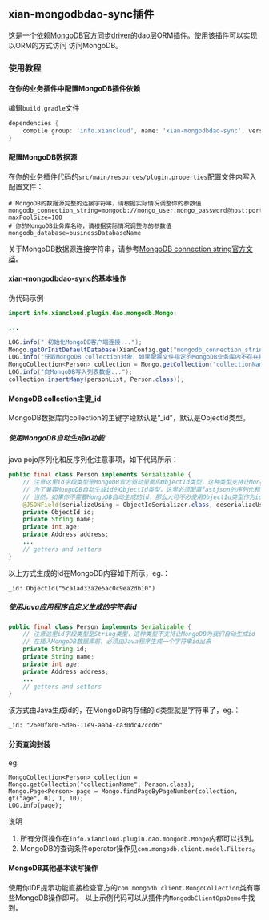 ## xian-mongodbdao-sync插件
这是一个依赖[MongoDB官方同步driver](http://mongodb.github.io/mongo-java-driver/3.10/driver/)的dao层ORM插件。使用该插件可以实现以ORM的方式访问
访问MongoDB。
### 使用教程
#### 在你的业务插件中配置MongoDB插件依赖
编辑`build.gradle`文件
```gradle
dependencies {
    compile group: 'info.xiancloud', name: 'xian-mongodbdao-sync', version: "${xianVersion}"
}
```
#### 配置MongoDB数据源
在你的业务插件代码的`src/main/resources/plugin.properties`配置文件内写入配置文件：
```properties
# MongoDB的数据源完整的连接字符串，请根据实际情况调整你的参数值
mongodb_connection_string=mongodb://mongo_user:mongo_password@host:port/authenticationDatabase?maxPoolSize=100
# 你的MongoDB业务库名称，请根据实际情况调整你的参数值
mongodb_database=businessDatabaseName
```
关于MongoDB数据源连接字符串，请参考[MongoDB connection string官方文档](https://docs.mongodb.com/manual/reference/connection-string/)。

#### xian-mongodbdao-sync的基本操作
伪代码示例
```java
import info.xiancloud.plugin.dao.mongodb.Mongo;

...

LOG.info(" 初始化MongoDB客户端连接...");
Mongo.getOrInitDefaultDatabase(XianConfig.get("mongodb_connection_string"), XianConfig.get("mongodb_database"));
LOG.info("获取MongoDB collection对象，如果配置文件指定的MongoDB业务库内不存在指定的集合名称，那么新建这个集合...");
MongoCollection<Person> collection = Mongo.getCollection("collectionName", Person.class);
LOG.info("向MongoDB写入列表数据...");
collection.insertMany(personList, Person.class));
```

#### MongoDB collection主键_id
MongoDB数据库内collection的主键字段默认是“_id”，默认是ObjectId类型。
##### 使用MongoDB自动生成id功能
java pojo序列化和反序列化注意事项，如下代码所示：
```java
public final class Person implements Serializable {
    // 注意这里id字段类型是MongoDB官方驱动里面的ObjectId类型，这种类型支持让MongoDB为我们自动生成id
    // 为了兼容MongoDB自动生成id的ObjectId类型，这里必须配置fastjson的序列化和反序列化器
    // 当然，如果你不需要MongoDB自动生成的id，那么大可不必使用ObjectId类型作为id字段
    @JSONField(serializeUsing = ObjectIdSerializer.class, deserializeUsing = HexStringDeserializer.class)
    private ObjectId id;
    private String name;
    private int age;
    private Address address;
    ...
    // getters and setters
}
```
以上方式生成的id在MongoDB内容如下所示，eg.：
```
_id: ObjectId("5ca1ad33a2e5ac0c9ea2db10")
```

##### 使用Java应用程序自定义生成的字符串id
```java
public final class Person implements Serializable {
    // 注意这里id字段类型是String类型，这种类型不支持让MongoDB为我们自动生成id
    // 在插入MongoDB数据库前，必须由Java程序生成一个字符串id出来
    private String id;
    private String name;
    private int age;
    private Address address;
    ...
    // getters and setters
}
```
该方式由Java生成id的，在MongoDB内存储的id类型就是字符串了，eg.：
```
_id: "26e0f8d0-5de6-11e9-aab4-ca30dc42ccd6"
```

#### 分页查询封装
eg.
```
MongoCollection<Person> collection = Mongo.getCollection("collectionName", Person.class);
Mongo.Page<Person> page = Mongo.findPageByPageNumber(collection, gt("age", 0), 1, 10);
LOG.info(page);

```
说明  
1. 所有分页操作在`info.xiancloud.plugin.dao.mongodb.Mongo`内都可以找到。
2. MongoDB的查询条件operator操作见`com.mongodb.client.model.Filters`。


#### MongoDB其他基本读写操作
使用你IDE提示功能直接检查官方的`com.mongodb.client.MongoCollection`类有哪些MongoDB操作即可。
以上示例代码可以从插件内`MongodbClientOpsDemo`中找到。


